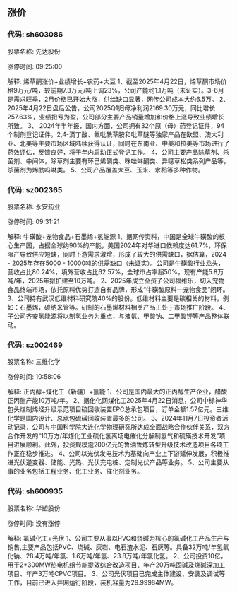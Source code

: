 ## 涨价

### 代码: sh603086

股票名称: 先达股份

涨停时间: 09:25:00

解释: 烯草酮涨价+业绩增长+农药+大豆
1、截至2025年4月22日，烯草酮市场价格9万元/吨，较前期7.3万元/吨上调23%，公司产能约1.1万吨（未证实）。3-6月是需求旺季，2月价格已开始大涨，供给缺口显著，网传公司成本大约6.5万。
2、2025年4月22日盘后公告，公司2025Q1归母净利润2169.30万元，同比增长257.63%，业绩扭亏为盈，公司部分主要产品销量增加和价格上涨导致业绩增长所致。
3、 2024年半年报，国内方面，公司拥有32个原（母）药登记证件，94个制剂登记证件。2,4-滴丁酸、氟吡酰草胺和吡草醚等独家产品在欧盟、澳大利亚、北美等主要市场区域陆续获得认证，同时在东南亚、中美和拉美等市场进行了药效评估，反馈良好，将于年内启动正式登记工作。
4、公司主要产品除草剂、杀菌剂、中间体，除草剂主要有环己烯酮类、咪唑啉酮类、异噁草松类系列产品等，杀菌剂为烯酰吗啉类。
5、公司产品覆盖大豆、玉米、水稻等多种作物。

### 代码: sz002365

股票名称: 永安药业

涨停时间: 09:31:21

解释: 牛磺酸+宠物食品+石墨烯+氢能源
1、据网传资料，中国是全球牛磺酸的核心生产国，占据全球约90%的产能，美国2024年对华进口依赖度达61.7%，环保限产导致供应短缺，同时下游需求激增，形成了较大的供需缺口，据估算，2024 - 2025年存在5000 - 10000吨的供需缺口（未证实）。公司是牛磺酸行业龙头，营收占比80.24%，境外营收占比62.57%，全球市占率超50%，现有产能5.8万吨/年，2025年拟扩建至10万吨。
2、2025年成立全资子公司福维乐，切入宠物食品终端市场，依托原料优势打造自有品牌，形成“牛磺酸原料—宠物食品”闭环。
3、公司持有武汉低维材料研究院40%的股份。低维材料主要是碳相关的材料，例如：石墨烯，碳纳米管等。研制的石墨烯材料相关产品正处于市场推广阶段。
4、子公司齐安氢能源将以制氢业务为重点，与液氨、甲酸钠、二甲酸钾等产品整体联动。

### 代码: sz002469

股票名称: 三维化学

涨停时间: 10:58:06

解释: 正丙醇+煤化工（新疆）+氢能
1、公司是国内最大的正丙醇生产企业，醋酸正丙酯产能10万吨/年。
2、据化化网煤化工2025年4月22日消息，公司中标神华包头煤制烯烃升级示范项目硫回收装置EPC总承包项目，订单金额1.57亿元。三维化学是国内设计、总承包硫磺回收装置最多的公司。
3、2024年11月7日投资者活动记录，公司与中国科学院大连化学物理研究所达成全面战略合作伙伴关系，双方合作开发的“10万方/年炼化工业硫化氢离场电催化分解制氢气和硫磺技术开发”项目进展顺利。此外，投资规模逾200亿元的鲁油鲁炼转型升级技术改造项目各项工作正在稳步推进。
4、公司以光伏发电技术为基础向产业上下游延伸发展，积极推进光伏逆变器、储能、光热、光伏充电桩、定制光伏产品等业务。
5、公司主要从事的业务包括工程业务、化工业务、催化剂业务。

### 代码: sh600935

股票名称: 华塑股份

涨停时间: 没有涨停

解释: 氯碱化工+光伏
1、公司主要从事以PVC和烧碱为核心的氯碱化工产品生产与销售,主要产品包括PVC、烧碱、灰岩、电石渣水泥、石灰等。具备32万吨/年氢氧化钠、28.4万吨/年氯、1.6万吨/年氢、23.8万吨/年氯化氢。
2、公司投资10亿，用于2*300MW热电机组节能提效综合改造项目、年产20万吨固碱及烧碱深加工项目、年产3万吨CPVC项目。
3、公司光伏项目已完成主体建设、安装及调试等工作，目前已进入并网运行阶段，装机容量为29.99984MW。

